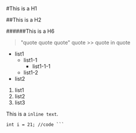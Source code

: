 #This is a H1

##This is a H2

######This is a H6

> "quote quote quote"
> quote >> quote in quote

* list1
  * list1-1
    * list1-1-1
  * list1-2
* list2

1. list1
2. list2
3. list3

This is a `inline text`.

```java:katsumata
int i = 21; //code ```

